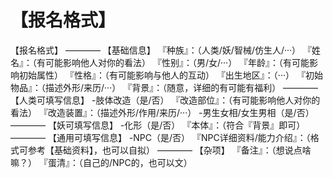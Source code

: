 # 【报名格式】
【报名格式】
————
【基础信息】
『种族』：（人类/妖/智械/仿生人/···）
『姓名』：（有可能影响他人对你的看法）
『性别』：（男/女/···）
『年龄』：（有可能影响初始属性）
『性格』：（有可能影响与他人的互动）
『出生地区』：（···）
『初始物品』：（描述外形/来历/···）
『背景』：（随意，详细的有可能有福利）
————
【人类可填写信息】
-肢体改造（是/否）
『改造部位』：（有可能影响他人对你的看法）
『改造装置』：（描述外形/作用/来历/···）
-男生女相/女生男相（是/否）
————
【妖可填写信息】
-化形（是/否）
『本体』：（符合『背景』即可）
————
【通用可填写信息】
-NPC（是/否）
『NPC详细资料/能力介绍』：（格式可参考【基础资料】，也可以自拟）
————
【杂项】
『备注』：（想说点啥嘛？）
『蛋清』：（自己的/NPC的，也可以文）